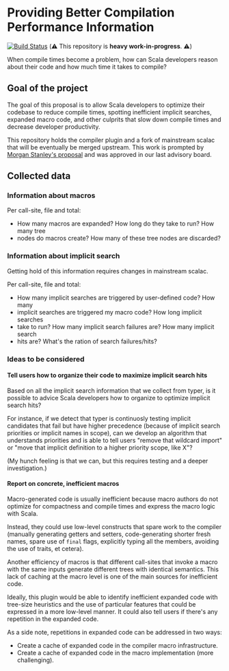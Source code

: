# Providing Better Compilation Performance Information
[![Build
Status](https://platform-ci.scala-lang.org/api/badges/scalacenter/scalac-profiling/status.svg)](https://platform-ci.scala-lang.org/scalacenter/scalac-profiling)
(:warning: This repository is **heavy work-in-progress**. :warning:)

When compile times become a problem, how can Scala developers reason about
their code and how much time it takes to compile?
## Goal of the project
The goal of this proposal is to allow Scala developers to optimize their
codebase to reduce compile times, spotting inefficient implicit searches,
expanded macro code, and other culprits that slow down compile times and
decrease developer productivity.

This repository holds the compiler plugin and a fork of mainstream scalac
that will be eventually be merged upstream. This work is prompted by [Morgan
Stanley's proposal](PROPOSAL.md) and was approved in our last advisory board.
## Collected data

### Information about macros
Per call-site, file and total:
* How many macros are expanded? How long do they take to run? How many tree
* nodes do macros create? How many of these tree nodes are discarded?

### Information about implicit search
Getting hold of this information requires changes in mainstream scalac.

Per call-site, file and total:
* How many implicit searches are triggered by user-defined code? How many
* implicit searches are triggered my macro code? How long implicit searches
* take to run? How many implicit search failures are? How many implicit search
* hits are? What's the ration of search failures/hits?

### Ideas to be considered

#### Tell users how to organize their code to maximize implicit search hits
Based on all the implicit search information that we collect from typer, is
it possible to advice Scala developers how to organize to optimize implicit
search hits?

For instance, if we detect that typer is continuosly testing implicit
candidates that fail but have higher precedence (because of implicit search
priorities or implicit names in scope), can we develop an algorithm that
understands priorities and is able to tell users "remove that wildcard
import" or "move that implicit definition to a higher priority scope, like
X"?

(My hunch feeling is that we can, but this requires testing and a deeper
investigation.)
#### Report on concrete, inefficient macros
Macro-generated code is usually inefficient because macro authors do not
optimize for compactness and compile times and express the macro logic with
Scala.

Instead, they could use low-level constructs that spare work to the compiler
(manually generating getters and setters, code-generating shorter fresh
names, spare use of `final` flags, explicitly typing all the members,
avoiding the use of traits, et cetera).

Another efficiency of macros is that different call-sites that invoke a macro
with the same inputs generate different trees with identical semantics. This
lack of caching at the macro level is one of the main sources for inefficient
code.

Ideally, this plugin would be able to identify inefficient expanded code with
tree-size heuristics and the use of particular features that could be
expressed in a more low-level manner. It could also tell users if there's any
repetition in the expanded code.

As a side note, repetitions in expanded code can be addressed in two ways:
* Create a cache of expanded code in the compiler macro infrastructure.
* Create a cache of expanded code in the macro implementation (more
  challenging).